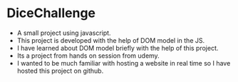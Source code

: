 # DiceChallenge
- A small project using javascript.
- This project is developed with the help of DOM model in the JS.
- I have learned about DOM model briefly with the help of this project.
- Its a project from hands on session from udemy.
- I wanted to be much familiar with hosting a website in real time so I have hosted this project on github.
